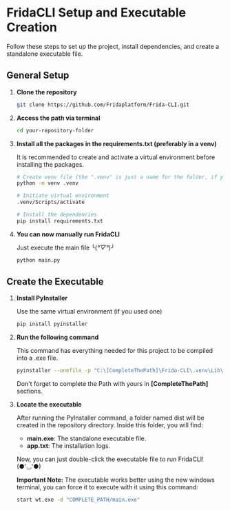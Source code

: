 # FridaCLI Setup and Executable Creation

Follow these steps to set up the project, install dependencies, and create a standalone executable file.

## General Setup
1. **Clone the repository**

   ```sh
   git clone https://github.com/Fridaplatform/Frida-CLI.git
2. **Access the path via terminal**

    ```sh
    cd your-repository-folder
3. **Install all the packages in the requirements.txt (preferably in a venv)**

    It is recommended to create and activate a virtual environment before installing the packages.

    ```sh
    # Create venv file (the ".venv" is just a name for the folder, if you change it the next command will need to start with the same name)
    python -m venv .venv
    ```
    ```sh
    # Initiate virtual environment
    .venv/Scripts/activate
    ```
    ```sh
    # Install the dependencies
    pip install requirements.txt
    ```
4. **You can now manually run FridaCLI**

    Just execute the main file ╰(*°▽°*)╯

    ```sh
    python main.py
    ```

## Create the Executable 
1. **Install PyInstaller**
    
    Use the same virtual environment (if you used one)

    ```sh
    pip install pyinstaller
2. **Run the following command**

    This command has everything needed for this project to be compiled into a .exe file.

    ```sh
    pyinstaller --onefile -p "C:\[CompleteThePath]\Frida-CLI\.venv\Lib\site-packages" --collect-submodules textual --hidden-import pinecone --add-data "C:\[CompleteThePath]\Frida-CLI\fridacli;fridacli" --add-data "C:\[CompleteThePath]\Frida-CLI\fridacli\gui\tcss\frida_styles.tcss;fridacli/gui/tcss" main.py --collect-all pinecone --clean
    ```
    Don't forget to complete the Path with yours in **[CompleteThePath]** sections.
3. **Locate the executable**

    After running the PyInstaller command, a folder named dist will be created in the repository directory. Inside this folder, you will find:

    * **main.exe**: The standalone executable file.
    * **app.txt**: The installation logs.

    Now, you can just double-click the executable file to run FridaCLI! (●'◡'●)

    **Important Note:** The executable works better using the new windows terminal, you can force it to execute with it using this command:

    ```sh
    start wt.exe -d "COMPLETE_PATH/main.exe"
    ```
